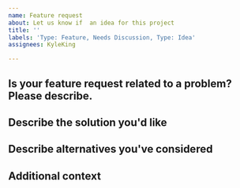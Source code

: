 ```yaml
---
name: Feature request
about: Let us know if  an idea for this project
title: ''
labels: 'Type: Feature, Needs Discussion, Type: Idea'
assignees: KyleKing

---
```


## Is your feature request related to a problem? Please describe.

<!-- TODO: A description of what the problem is. Ex. I'm always frustrated when [...] -->

## Describe the solution you'd like

<!-- TODO: A description of what you want to happen -->

## Describe alternatives you've considered

<!-- TODO: A description of any alternative solutions or features you've considered -->

## Additional context

<!-- TODO: Add any other context or screenshots about the feature request here -->
